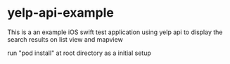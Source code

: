# yelp-api-example
This is a an example iOS swift test application using yelp api to display the search results on list view and mapview

run
"pod install" 
at root directory as a initial setup
